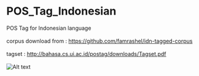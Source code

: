 # POS_Tag_Indonesian
POS Tag for Indonesian language
<br>
<br>
corpus download from : https://github.com/famrashel/idn-tagged-corpus
<br>
<br>
tagset : http://bahasa.cs.ui.ac.id/postag/downloads/Tagset.pdf
<br>
<br>
![Alt text](POS_Tag_Indonesian/screenshoot.png?raw=true "screenshoot")
